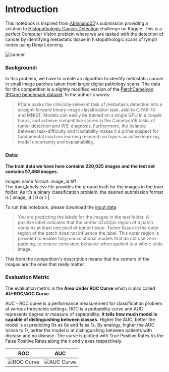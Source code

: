 # Introduction
This notebook is inspired from [Abhinand05](https://www.kaggle.com/abhinand05/histopathologic-cancer-detection-using-cnns)'s submission providing a solution to [Histopathologic Cancer Detection](https://www.kaggle.com/c/histopathologic-cancer-detection/overview) challenge on Kaggle. This is a perfect Computer Vision problem where we are tasked with the detection of cancer by identifying metastatic tissue in histopathologic scans of lymph nodes using Deep Learning.

 ![cancer](https://jithinjk.github.io/blog/images/histo/pcam.png)

### Background:
In this problem, we have to create an algorithm to identify metastatic cancer in small image patches taken from larger digital pathology scans. 
The data for this competition is a slightly modified version of the [PatchCamelyon (PCam) benchmark dataset](https://github.com/basveeling/pcam). 
In the author's words:
>PCam packs the clinically-relevant task of metastasis detection into a straight-forward binary image classification task, akin to CIFAR-10 and MNIST. Models can easily be trained on a single GPU in a couple hours, and achieve competitive scores in the Camelyon16 tasks of tumor detection and WSI diagnosis. Furthermore, the balance between task-difficulty and tractability makes it a prime suspect for fundamental machine learning research on topics as active learning, model uncertainty and explainability.

### Data:

**The train data we have here contains 220,025 images and the test set contains 57,468 images.** 

Images name format: image_id.tiff  
The train_labels.csv file provides the ground truth for the images in the train folder.
As it's a binary classification problem, the desired submission format is | image_id | 0 or 1 |.

To run this notebook, please download the [input data](https://www.kaggle.com/c/histopathologic-cancer-detection/data)

 > You are predicting the labels for the images in the test folder. A positive label indicates that the center 32x32px region of a patch contains at least one pixel of tumor tissue. Tumor tissue in the outer region of the patch does not influence the label. This outer region is provided to enable fully-convolutional models that do not use zero-padding, to ensure consistent behavior when applied to a whole-slide image.
 
This from the competition's description means that the centers of the images are the ones that really matter.

### Evaluation Metric
The evaluation metric is the **Area Under ROC Curve** which is also called **AU-ROC/AOC Curve**.

AUC - ROC curve is a performance measurement for classification problem at various thresholds settings. ROC is a probability curve and AUC represents degree or measure of separability. **It tells how much model is capable of distinguishing between classes.** Higher the AUC, better the model is at predicting 0s as 0s and 1s as 1s. By analogy, higher the AUC (close to 1), better the model is at distinguishing between patients with disease and no disease. The curve is plotted with True Positive Rates Vs the False Positive Rates along the x and y axes respectively.


ROC                        |  AUC 
:-------------------------:|:-------------------------:
 ![ROC Curve](http://gim.unmc.edu/dxtests/roccomp.jpg)  |   ![AUC Curve](https://i.ibb.co/mBKh6ZB/roc.pnghttps://i.ibb.co/mBKh6ZB/roc.png)
